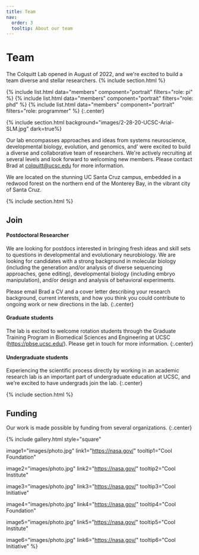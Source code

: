 ```yaml
---
title: Team
nav:
  order: 3
  tooltip: About our team
---
```


# <i class="fas fa-users"></i>Team

The Colquitt Lab opened in August of 2022, and we're excited to build a team diverse and stellar researchers.
{% include section.html %}

{%
include list.html
data="members"
component="portrait"
filters="role: pi"
%}
{%
include list.html
data="members"
component="portrait"
filters="role: phd"
%}
{%
include list.html
data="members"
component="portrait"
filters="role: programmer"
%}
{:.center}

{% include section.html background="images/2-28-20-UCSC-Arial-SLM.jpg" dark=true%}

Our lab encompasses approaches and ideas from systems neuroscience, developmental biology, evolution, and genomics, and' were excited to build a diverse and collaborative team of researchers. We're actively recruiting at several levels and look forward to welcoming new members. Please contact Brad at colquitt@ucsc.edu for more information.

We are located on the stunning UC Santa Cruz campus, embedded in a redwood forest on the northern end of the Monterey Bay, in the vibrant city of Santa Cruz.

{% include section.html %}

## Join

#### Postdoctoral Researcher

We are looking for postdocs interested in bringing fresh ideas and skill sets to questions in developmental and evolutionary neurobiology. We are looking for candidates with a strong background in molecular biology (including the generation and/or analysis of diverse sequencing approaches, gene editing), developmental biology (including embryo manipulation), and/or design and analysis of behavioral experiments.

Please email Brad a CV and a cover letter describing your research background, current interests, and how you think you could contribute to ongoing work or new directions in the lab.
{:.center}

#### Graduate students

The lab is excited to welcome rotation students through the Graduate Training Program in Biomedical Sciences and Engineering at UCSC (https://pbse.ucsc.edu/). Please get in touch for more information.
{:.center}

#### Undergraduate students

Experiencing the scientific process directly by working in an academic research lab is an important part of undergraduate education at UCSC, and we're excited to have undergrads join the lab.
{:.center}

{% include section.html %}

## Funding

Our work is made possible by funding from several organizations.
{:.center}

{%
  include gallery.html
  style="square"

  image1="images/photo.jpg"
  link1="https://nasa.gov/"
  tooltip1="Cool Foundation"

  image2="images/photo.jpg"
  link2="https://nasa.gov/"
  tooltip2="Cool Institute"

  image3="images/photo.jpg"
  link3="https://nasa.gov/"
  tooltip3="Cool Initiative"

  image4="images/photo.jpg"
  link4="https://nasa.gov/"
  tooltip4="Cool Foundation"

  image5="images/photo.jpg"
  link5="https://nasa.gov/"
  tooltip5="Cool Institute"

  image6="images/photo.jpg"
  link6="https://nasa.gov/"
  tooltip6="Cool Initiative"
%}
